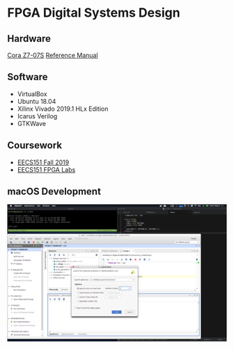 # FPGA Digital Systems Design

## Hardware

[Cora Z7-07S](https://reference.digilentinc.com/reference/programmable-logic/cora-z7/start) [Reference Manual](https://reference.digilentinc.com/reference/programmable-logic/cora-z7/reference-manual)

## Software

- VirtualBox
- Ubuntu 18.04
- Xilinx Vivado 2019.1 HLx Edition
- Icarus Verilog
- GTKWave

## Coursework

- [EECS151 Fall 2019](http://inst.eecs.berkeley.edu/~eecs151/fa19/)
- [EECS151 FPGA Labs](https://github.com/EECS150/fpga_labs_fa19)

## macOS Development

![](assets/vivando-on-virtualbox-with-xforwarding-and-shared-folders.png)
